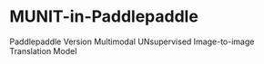 # MUNIT-in-Paddlepaddle
Paddlepaddle Version Multimodal UNsupervised Image-to-image Translation Model
